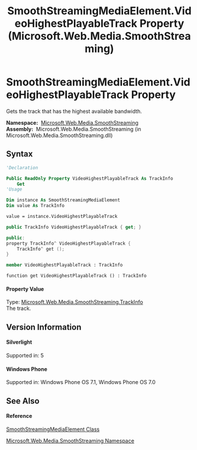 ﻿---
title: SmoothStreamingMediaElement.VideoHighestPlayableTrack Property  (Microsoft.Web.Media.SmoothStreaming)
TOCTitle: VideoHighestPlayableTrack Property
ms:assetid: P:Microsoft.Web.Media.SmoothStreaming.SmoothStreamingMediaElement.VideoHighestPlayableTrack
ms:mtpsurl: https://msdn.microsoft.com/en-us/library/microsoft.web.media.smoothstreaming.smoothstreamingmediaelement.videohighestplayabletrack(v=VS.95)
ms:contentKeyID: 46307856
ms.date: 05/31/2012
mtps_version: v=VS.95
f1_keywords:
- Microsoft.Web.Media.SmoothStreaming.SmoothStreamingMediaElement.get_VideoHighestPlayableTrack
- Microsoft.Web.Media.SmoothStreaming.SmoothStreamingMediaElement.VideoHighestPlayableTrack
dev_langs:
- CSharp
- JScript
- VB
- FSharp
- c++
api_location:
- Microsoft.Web.Media.SmoothStreaming.dll
api_name:
- Microsoft.Web.Media.SmoothStreaming.SmoothStreamingMediaElement.get_VideoHighestPlayableTrack
- Microsoft.Web.Media.SmoothStreaming.SmoothStreamingMediaElement.VideoHighestPlayableTrack
api_type:
- Managed
topic_type:
- apiref
- kbSyntax
product_family_name: VS
ROBOTS: INDEX,FOLLOW
---

# SmoothStreamingMediaElement.VideoHighestPlayableTrack Property

Gets the track that has the highest available bandwidth.

**Namespace:**  [Microsoft.Web.Media.SmoothStreaming](microsoft-web-media-smoothstreaming-namespace_1.md)  
**Assembly:**  Microsoft.Web.Media.SmoothStreaming (in Microsoft.Web.Media.SmoothStreaming.dll)

## Syntax

``` vb
'Declaration

Public ReadOnly Property VideoHighestPlayableTrack As TrackInfo
    Get
'Usage

Dim instance As SmoothStreamingMediaElement
Dim value As TrackInfo

value = instance.VideoHighestPlayableTrack
```

``` csharp
public TrackInfo VideoHighestPlayableTrack { get; }
```

``` c++
public:
property TrackInfo^ VideoHighestPlayableTrack {
    TrackInfo^ get ();
}
```

``` fsharp
member VideoHighestPlayableTrack : TrackInfo
```

``` jscript
function get VideoHighestPlayableTrack () : TrackInfo
```

#### Property Value

Type: [Microsoft.Web.Media.SmoothStreaming.TrackInfo](trackinfo-class-microsoft-web-media-smoothstreaming_1.md)  
The track.

## Version Information

#### Silverlight

Supported in: 5  

#### Windows Phone

Supported in: Windows Phone OS 7.1, Windows Phone OS 7.0  

## See Also

#### Reference

[SmoothStreamingMediaElement Class](smoothstreamingmediaelement-class-microsoft-web-media-smoothstreaming_1.md)

[Microsoft.Web.Media.SmoothStreaming Namespace](microsoft-web-media-smoothstreaming-namespace_1.md)

